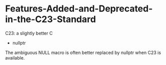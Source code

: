 # Features-Added-and-Deprecated-in-the-C23-Standard

C23: a slightly better C

* nullptr

The ambiguous NULL macro is often better replaced by nullptr when C23 is available.
